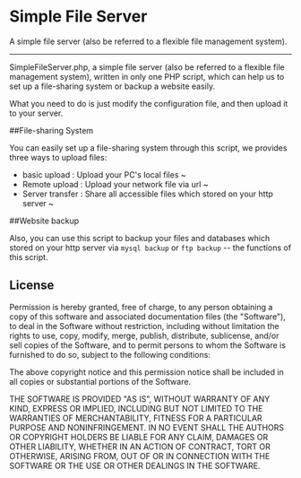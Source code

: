﻿# Simple File Server
A simple file server (also be referred to a flexible file management system). 



------
SimpleFileServer.php, a simple file server (also be referred to a flexible file management system), written in only one PHP script, which can help us to set up a file-sharing system or backup a website easily.

What you need to do is just modify the configuration file, and then upload it to your server.

##File-sharing System

You can easily set up a file-sharing system through this script, we provides three ways to upload files: 

 - basic upload : Upload your PC's local files ~
 - Remote upload : Upload your network file via url ~
 - Server transfer : Share all accessible files which stored on your http server ~
 
##Website backup

Also, you can use this script to backup your files and databases which stored on your http server via `mysql backup` or `ftp backup` -- the functions of this script.

## License

Permission is hereby granted, free of charge, to any person obtaining a copy of this software and associated documentation files (the "Software"), to deal in the Software without restriction, including without limitation the rights to use, copy, modify, merge, publish, distribute, sublicense, and/or sell copies of the Software, and to permit persons to whom the Software is furnished to do so, subject to the following conditions:

The above copyright notice and this permission notice shall be included in all copies or substantial portions of the Software.

THE SOFTWARE IS PROVIDED "AS IS", WITHOUT WARRANTY OF ANY KIND, EXPRESS OR IMPLIED, INCLUDING BUT NOT LIMITED TO THE WARRANTIES OF MERCHANTABILITY, FITNESS FOR A PARTICULAR PURPOSE AND NONINFRINGEMENT. IN NO EVENT SHALL THE AUTHORS OR COPYRIGHT HOLDERS BE LIABLE FOR ANY CLAIM, DAMAGES OR OTHER LIABILITY, WHETHER IN AN ACTION OF CONTRACT, TORT OR OTHERWISE, ARISING FROM, OUT OF OR IN CONNECTION WITH THE SOFTWARE OR THE USE OR OTHER DEALINGS IN THE SOFTWARE.

